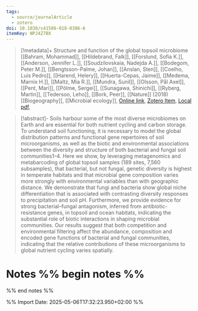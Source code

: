 ```yaml
---
tags:
  - source/journalArticle
  - zotero
doi: 10.1038/s41586-018-0386-6
itemKey: NPJ4Z7BX
---
```

>[!metadata]+
> Structure and function of the global topsoil microbiome
> [[Bahram, Mohammad]], [[Hildebrand, Falk]], [[Forslund, Sofia K.]], [[Anderson, Jennifer L.]], [[Soudzilovskaia, Nadejda A.]], [[Bodegom, Peter M.]], [[Bengtsson-Palme, Johan]], [[Anslan, Sten]], [[Coelho, Luis Pedro]], [[Harend, Helery]], [[Huerta-Cepas, Jaime]], [[Medema, Marnix H.]], [[Maltz, Mia R.]], [[Mundra, Sunil]], [[Olsson, Pål Axel]], [[Pent, Mari]], [[Põlme, Sergei]], [[Sunagawa, Shinichi]], [[Ryberg, Martin]], [[Tedersoo, Leho]], [[Bork, Peer]], 
> [[Nature]] (2018)
> [[Biogeography]], [[Microbial ecology]], 
> [Online link](https://www.nature.com/articles/s41586-018-0386-6), [Zotero Item](zotero://select/library/items/NPJ4Z7BX), [Local pdf](file://C:/Users/aburg/Documents/references/zotero/storage/ECC64PM9/Bahram2018_Structurefunction.pdf), 

>[!abstract]-
>Soils harbour some of the most diverse microbiomes on Earth and are essential for both nutrient cycling and carbon storage. To understand soil functioning, it is necessary to model the global distribution patterns and functional gene repertoires of soil microorganisms, as well as the biotic and environmental associations between the diversity and structure of both bacterial and fungal soil communities1–4. Here we show, by leveraging metagenomics and metabarcoding of global topsoil samples (189 sites, 7,560 subsamples), that bacterial, but not fungal, genetic diversity is highest in temperate habitats and that microbial gene composition varies more strongly with environmental variables than with geographic distance. We demonstrate that fungi and bacteria show global niche differentiation that is associated with contrasting diversity responses to precipitation and soil pH. Furthermore, we provide evidence for strong bacterial–fungal antagonism, inferred from antibiotic-resistance genes, in topsoil and ocean habitats, indicating the substantial role of biotic interactions in shaping microbial communities. Our results suggest that both competition and environmental filtering affect the abundance, composition and encoded gene functions of bacterial and fungal communities, indicating that the relative contributions of these microorganisms to global nutrient cycling varies spatially.

# Notes %% begin notes %%

%% end notes %%




%% Import Date: 2025-05-06T17:32:23.950+02:00 %%
